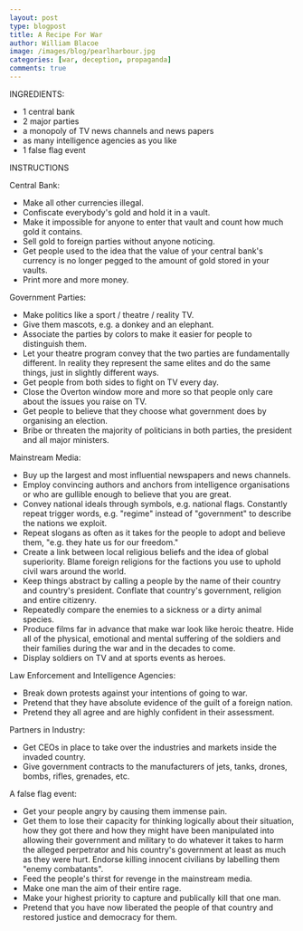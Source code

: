 ```yaml
---
layout: post
type: blogpost
title: A Recipe For War
author: William Blacoe
image: /images/blog/pearlharbour.jpg
categories: [war, deception, propaganda]
comments: true
---
```

INGREDIENTS:
* 1 central bank
* 2 major parties
* a monopoly of TV news channels and news papers
* as many intelligence agencies as you like
* 1 false flag event

INSTRUCTIONS

Central Bank:
* Make all other currencies illegal.
* Confiscate everybody's gold and hold it in a vault.
* Make it impossible for anyone to enter that vault and count how much gold it contains.
* Sell gold to foreign parties without anyone noticing.
* Get people used to the idea that the value of your central bank's currency is no longer pegged to the amount of gold stored in your vaults.
* Print more and more money.

Government Parties:
* Make politics like a sport / theatre / reality TV.
* Give them mascots, e.g. a donkey and an elephant.
* Associate the parties by colors to make it easier for people to distinguish them.
* Let your theatre program convey that the two parties are fundamentally different. In reality they represent the same elites and do the same things, just in slightly different ways.
* Get people from both sides to fight on TV every day.
* Close the Overton window more and more so that people only care about the issues you raise on TV.
* Get people to believe that they choose what government does by organising an election.
* Bribe or threaten the majority of politicians in both parties, the president and all major ministers.

Mainstream Media:
* Buy up the largest and most influential newspapers and news channels.
* Employ convincing authors and anchors from intelligence organisations or who are gullible enough to believe that you are great.
* Convey national ideals through symbols, e.g. national flags. Constantly repeat trigger words, e.g. "regime" instead of "government" to describe the nations we exploit.
* Repeat slogans as often as it takes for the people to adopt and believe them, "e.g. they hate us for our freedom."
* Create a link between local religious beliefs and the idea of global superiority. Blame foreign religions for the factions you use to uphold civil wars around the world.
* Keep things abstract by calling a people by the name of their country and country's president. Conflate that country's government, religion and entire citizenry.
* Repeatedly compare the enemies to a sickness or a dirty animal species.
* Produce films far in advance that make war look like heroic theatre. Hide all of the physical, emotional and mental suffering of the soldiers and their families during the war and in the decades to come.
* Display soldiers on TV and at sports events as heroes.

Law Enforcement and Intelligence Agencies:
* Break down protests against your intentions of going to war.
* Pretend that they have absolute evidence of the guilt of a foreign nation.
* Pretend they all agree and are highly confident in their assessment.

Partners in Industry:
* Get CEOs in place to take over the industries and markets inside the invaded country.
* Give government contracts to the manufacturers of jets, tanks, drones, bombs, rifles, grenades, etc.

A false flag event:
* Get your people angry by causing them immense pain.
* Get them to lose their capacity for thinking logically about their situation, how they got there and how they might have been manipulated into allowing their government and military to do whatever it takes to harm the alleged perpetrator and his country's government at least as much as they were hurt. Endorse killing innocent civilians by labelling them "enemy combatants".
* Feed the people's thirst for revenge in the mainstream media.
* Make one man the aim of their entire rage.
* Make your highest priority to capture and publically kill that one man.
* Pretend that you have now liberated the people of that country and restored justice and democracy for them.